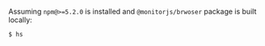 Assuming `npm@>=5.2.0` is installed and `@monitorjs/brwoser` package is built locally:

```sh
$ hs
```
